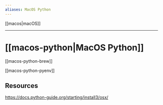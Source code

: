 ```yaml
---
aliases: MacOS Python
---
```


[[macos|macOS]]

---

# [[macos-python|MacOS Python]]

[[macos-python-brew]]

[[macos-python-pyenv]]

## Resources 

https://docs.python-guide.org/starting/install3/osx/
